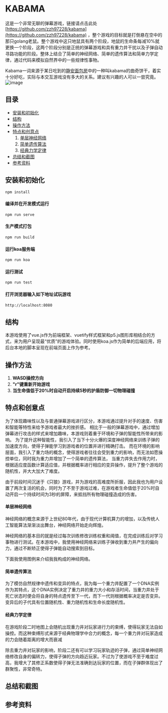 # KABAMA

这是一个非常无聊的弹幕游戏，链接请点击此处[https://github.com/zzh97228/kabama](https://github.com/zzh97228/kabama) ，整个游戏的目标就是打倒悬在空中的那只golang老鼠。整个游戏中这只地鼠具有两个阶段，地鼠的生命条每减10%就更换一个阶段，这两个阶段分别是正统的弹幕游戏和具有重力井干扰以及子弹自动寻路功能的阶段。整体上结合了简单的神经网络、简单的遗传算法和简单力学定律，通过代码来模拟自然界中的一些规律性事物。

Kabama一词来源于某日吃到的[静安面包房](https://detail.youzan.com/show/goods?alias=1ygghv2ncj80l)中的一种叫kabama的曲奇饼干，着实十分好吃，实际与本交互游戏没有多大的关系。建议有兴趣的人可以一尝究竟。
![image](https://github.com/zzh97228/kabama/blob/master/src/assets/cookie.jpg)
## 目录

- [安装和初始化](#安装和初始化)
- [结构](#结构)
- [操作方法](#操作方法)
- [特点和创意点](#特点和创意点)
    1. [单层神经网络](#单层神经网络)
    2. [简单遗传算法](#简单遗传算法)
    3. [经典力学定律](#经典力学定律)
- [总结和截图](#总结和截图)
- [参考资料](#参考资料)

## 安装和初始化
```
npm install
```

#### 编译并在开发模式运行
```
npm run serve
```

#### 生产模式打包
```
npm run build
```
#### 运行koa服务端
```
npm run koa
```

#### 运行测试
```
npm run test
```

#### 打开浏览器输入如下地址试玩游戏
```markdown
http://localhost:8080
```

## 结构
本游戏使用了vue.js作为前端框架、vuetify样式框架和p5.js图形库相结合的方式，来为用户呈现最“优质”的游戏体验。同时使用koa.js作为简单的后端应用，将后台本地的脚本呈现在前端页面上作为参考。




## 操作方法
1. **WASD操控方向**
2. **"r"键重新开始游戏**
3. **当生命值低于20%时自动开启持续5秒的护盾防御一切物理碰撞**


## 特点和创意点

为了体现趣味性以及与普通弹幕游戏进行区分，本游戏通过提升对手的速度、伤害和智能等特性来给予游戏者最大的挫折感。
相比于一般的弹幕游戏中，通过增加弹幕进行攻击的样式来增加趣味，本游戏则着重于环境和子弹的智能性所带来的影响。
为了提升这种智能性，我引入了当下十分火爆的深度神经网络来训练子弹的加速度方向，使得子弹能学习到游戏者的位置并进行精确打击。
而在环境的影响层面，我引入了重力场的概念，使得游戏者往往会受到重力的影响，而无法如愿操控单位，同时我为重力井增加了一个简单的遗传算法，
当重力井失去作用力时，根据适应度函数计算适应值，并根据概率进行相应的变异操作，提升了整个游戏的随机性，并大大加大了难度。

由于前段时间沉迷于《只狼》游戏，并为游戏的高难度所折服，因此我也为用户设置了两次复活的机会，同时为了不至于游戏过难，在游戏者生命值低于20%时自动开启一个持续时间为3秒的屏障，来抵挡所有物理碰撞造成的伤害。


#### 单层神经网络

神经网络的概念来源于上世纪80年代，由于现代计算机算力的增加，以及传统人工智能算法渐渐淡出舞台，神经网络开始走向辉煌。

神经网络的基本目的就是经过每次训练修改训练权重和阈值，在完成训练后对学习事物进行测试。在本游戏中，我使用神经网络来训练子弹收到重力井产生的偏向力，通过不断矫正使得子弹能自动搜索到目标。

下面我使用图例来介绍我我构成的神经网络。

#### 简单遗传算法

为了模仿自然规律中遗传和变异的特点，我为每一个重力井配置了一个DNA实例作为其特点，这个DNA实例决定了重力井的重力大小和存活时间，当重力井处于死亡状态时便会将自身的特点遗传至下一代，而下一代则根据概率决定是否变异。变异后的子代具有位置随机性、重力随机性和生命长度随机性。


#### 经典力学定律

在游戏阶段二时地图上会随机出现重力井对玩家进行力的束缚，使得玩家无法自如操控。而这种束缚形式来源于经典物理学中合力的概念，每一个重力井对玩家造成的力会随着距离的增大而衰减

除去重力井对玩家的影响，阶段二还有可以学习玩家轨迹的子弹，通过简单神经网络修改自身的偏转力，使得子弹的方向趋近玩家。不过为了使游戏不至于难度过高，我增大了其修正系数使得子弹无法准确到达玩家的位置，而在子弹群体现出了群聚性，非常奇特。


## 总结和截图


## 参考资料

